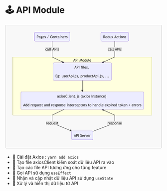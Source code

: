 # 🕹️ API Module

![Api Module](./src/assets/images/Api-Module.png)

- 📲 Cài đặt Axios : `yarn add axios`
- 📲 Tạo file axiosClient kiểm soát dữ liệu API ra vào
- 📲 Tạo các file API tương ứng cho từng feature
- 📲 Gọi API sử dụng `useEffect`
- 📲 Nhận và cập nhật dữ liệu API sử dụng `useState`
- 📲 Xử lý và hiển thị dữ liệu từ API